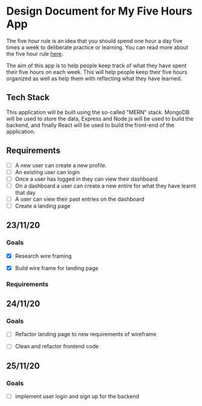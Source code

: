 # Design Document for My Five Hours App
The five hour rule is an idea that you should spend one hour a day five times a week to deliberate practice or learning. You can read more about the five hour rule [here](https://www.tameday.com/the-power-of-the-five-hour-rule/).

The aim of this app is to help people keep track of what they have spent their five hours on each week. This will help people keep their five hours organized as well as help them with reflecting what they have learned.

## Tech Stack

This application will be built using the so-called "MERN" stack. MongoDB will be used to store the data, Express and Node.js will be used to build the backend, and finally React will be used to build the front-end of the application. 


## Requirements 

- [ ] A new user can create a new profile.
- [ ] An existing user can login
- [ ] Once a user has logged in they can view their dashboard
- [ ] On a dashboard a user can create a new entire for what they have learnt that day
- [ ] A user can view their past entries on the dashboard
- [ ] Create a landing page

## 23/11/20

### Goals

- [X] Research wire framing
- [X] Build wire frame for landing page


### Requirements

## 24/11/20

### Goals

- [ ] Refactor landing page to new requirements of wireframe
- [ ] Clean and refactor frontend code


## 25/11/20

### Goals

- [ ] implement user login and sign up for the backend


